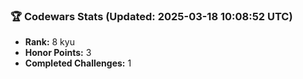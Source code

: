### 🏆 Codewars Stats (Updated: 2025-03-18 10:08:52 UTC)

- **Rank:** 8 kyu
- **Honor Points:** 3
- **Completed Challenges:** 1
